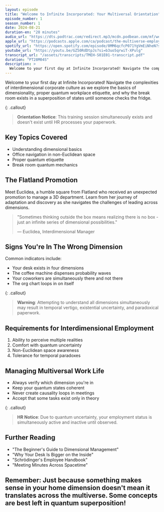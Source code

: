 ```yaml
---
layout: episode
title: "Welcome to Infinite Incorporated: Your Multiversal Orientation"
episode_number: 1
season_number: 1
date: 2024-08-21
duration-en: "28 minutes"
audio_url: "https://dts.podtrac.com/redirect.mp3/mcdn.podbean.com/mf/web/dz549nuh6favm4t7/The_Multiverse_Employee_Handbook_E1_-_Orientation_Daybdegj.mp3"
apple_url: "https://podcasts.apple.com/ca/podcast/the-multiverse-employee-handbook/id1764134739?i=1000666171985"
spotify_url: "https://open.spotify.com/episode/0MM6qcfcP071YgVmEiNheN?si=ojXKnLBlSCSpoysitQageg"
youtube_url: "https://youtu.be/GZ50RdDtpJs?si=b3uo5qrwiT-XPulg"
transcript_url: "/assets/transcripts/TMEH-S01E01-transcript.pdf"
duration: "PT28M04S"
description: >
  Welcome to your first day at Infinite Incorporated! Navigate the complexities of interdimensional corporate culture as we explore the basics of dimensionality, proper quantum workplace etiquette, and why the break room exists in a superposition of states until someone checks the fridge.
---
```


Welcome to your first day at Infinite Incorporated! Navigate the complexities of interdimensional corporate culture as we explore the basics of dimensionality, proper quantum workplace etiquette, and why the break room exists in a superposition of states until someone checks the fridge.

{: .callout}
> **Orientation Notice**: This training session simultaneously exists and doesn't exist
> until HR processes your paperwork.

## Key Topics Covered
* Understanding dimensional basics
* Office navigation in non-Euclidean space
* Proper quantum etiquette
* Break room quantum mechanics

## The Flatland Promotion
Meet Euclidea, a humble square from Flatland who received an unexpected promotion to manage a 3D department. Learn from her journey of adaptation and discovery as she navigates the challenges of leading across dimensions.

> "Sometimes thinking outside the box means realizing there is no box -
> just an infinite series of dimensional possibilities."
>
> — Euclidea, Interdimensional Manager

## Signs You're In The Wrong Dimension
Common indicators include:
* Your desk exists in four dimensions
* The coffee machine dispenses probability waves
* Your coworkers are simultaneously there and not there
* The org chart loops in on itself

{: .callout}
> **Warning**: Attempting to understand all dimensions simultaneously may result in
> temporal vertigo, existential uncertainty, and paradoxical paperwork.

## Requirements for Interdimensional Employment
1. Ability to perceive multiple realities
2. Comfort with quantum uncertainty
3. Non-Euclidean space awareness
4. Tolerance for temporal paradoxes

## Managing Multiversal Work Life
* Always verify which dimension you're in
* Keep your quantum states coherent
* Never create causality loops in meetings
* Accept that some tasks exist only in theory

{: .callout}
> **HR Notice**: Due to quantum uncertainty, your employment status is
> simultaneously active and inactive until observed.

## Further Reading
* "The Beginner's Guide to Dimensional Management"
* "Why Your Desk Is Bigger on the Inside"
* "Schrödinger's Employee Handbook"
* "Meeting Minutes Across Spacetime"

Remember: Just because something makes sense in your home dimension doesn't mean
it translates across the multiverse. Some concepts are best left in quantum
superposition!
---
